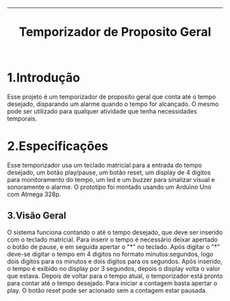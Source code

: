 ﻿***
<h1 align="center" > Temporizador de Proposito Geral<br>
<br>

1.Introdução
==========

<p>Esse projeto é um temporizador de proposito geral que conta até o tempo desejado, disparando um alarme
quando o tempo for alcançado. O mesmo pode ser utilizado para qualquer atividade que tenha necessidades
temporais.<p/>

2.Especificações
==========

<p>Esse temporizador usa um teclado matricial para a entrada
do tempo desejado, um botão play/pause, um botão reset, um display de 4 digitos para monitoramento
do tempo, um led e um buzzer para sinalizar visual e sonoramente o alarme. O prototipo foi montado usando um
Arduino Uno com Atmega 328p.<p/>

3.Visão Geral
-----------

<p></p>
<p>O sistema funciona contando o até o tempo desejado, que deve ser inserido com o teclado matricial.
Para inserir o tempo é necessário deixar apertado o botão de pause, e em seguida apertar o "*" no teclado.
Após digitar o "*" deve-se digitar o tempo em 4 digitos no formato minutos:segundos, logo dois digitos para
os minutos e dois digitos para os segundos.
Após inserido, o tempo é exibido no display por 3 segundos, depois o display volta o valor que estava.
Depois de voltar para o tempo atual, o temporizador está pronto para contar até o tempo desejado.
Para iniciar a contagem basta apertar o play. O botão reset pode ser acionado sem a contagem estar pausada.